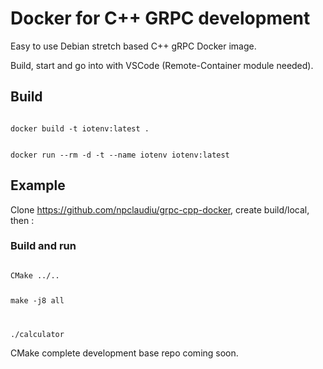 # Docker for C++ GRPC development

Easy to use Debian stretch based C++ gRPC Docker image.

Build, start and go into with VSCode (Remote-Container module needed).

## Build

<code>
docker build -t iotenv:latest .

docker run --rm -d -t --name iotenv iotenv:latest
</code>

## Example

Clone https://github.com/npclaudiu/grpc-cpp-docker, create build/local, then :

### Build and run

<code>
CMake ../..

make -j8 all

./calculator
</code>

CMake complete development base repo coming soon.
